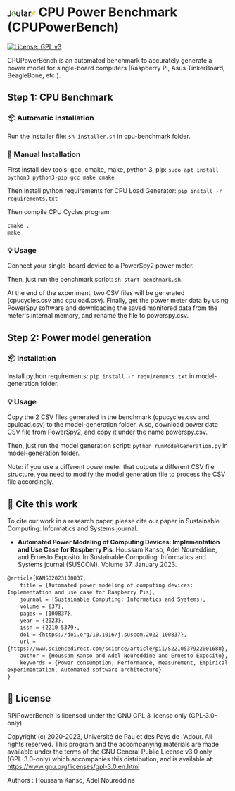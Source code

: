 # <a href="https://www.noureddine.org/research/joular/"><img src="https://raw.githubusercontent.com/joular/.github/main/profile/joular.png" alt="Joular Project" width="64" /></a> CPU Power Benchmark (CPUPowerBench)

[![License: GPL v3](https://img.shields.io/badge/License-GPLv3-blue)](https://www.gnu.org/licenses/gpl-3.0)

CPUPowerBench is an automated benchmark to accurately generate a power model for single-board computers (Raspberry Pi, Asus TinkerBoard, BeagleBone, etc.).

## Step 1: CPU Benchmark

### :package: Automatic installation

Run the installer file: ```sh installer.sh``` in cpu-benchmark folder.

### :floppy_disk: Manual Installation

First install dev tools: gcc, cmake, make, python 3, pip: ```sudo apt install python3 python3-pip gcc make cmake```

Then install python requirements for CPU Load Generator: ```pip install -r requirements.txt```

Then compile CPU Cycles program:
```
cmake .
make
```

### :bulb: Usage

Connect your single-board device to a PowerSpy2 power meter.

Then, just run the benchmark script: ```sh start-benchmark.sh```.

At the end of the experiment, two CSV files will be generated (cpucycles.csv and cpuload.csv).
Finally, get the power meter data by using PowerSpy software and downloading the saved monitored data from the meter's internal memory, and rename the file to powerspy.csv.

## Step 2: Power model generation

### :package: Installation

Install python requirements: ```pip install -r requirements.txt``` in model-generation folder.

### :bulb: Usage

Copy the 2 CSV files generated in the benchmark (cpucycles.csv and cpuload.csv) to the model-generation folder.
Also, download power data CSV file from PowerSpy2, and copy it under the name powerspy.csv.

Then, just run the model generation script: ```python runModelGeneration.py``` in model-generation folder.

Note: if you use a different powermeter that outputs a different CSV file structure, you need to modify the model generation file to process the CSV file accordingly.

## :bookmark_tabs: Cite this work

To cite our work in a research paper, please cite our paper in Sustainable Computing: Informatics and Systems journal.

- **Automated Power Modeling of Computing Devices: Implementation and Use Case for Raspberry Pis**. Houssam Kanso, Adel Noureddine, and Ernesto Exposito. In Sustainable Computing: Informatics and Systems journal (SUSCOM). Volume 37. January 2023.

```
@article{KANSO2023100837,
	title = {Automated power modeling of computing devices: Implementation and use case for Raspberry Pis},
	journal = {Sustainable Computing: Informatics and Systems},
	volume = {37},
	pages = {100837},
	year = {2023},
	issn = {2210-5379},
	doi = {https://doi.org/10.1016/j.suscom.2022.100837},
	url = {https://www.sciencedirect.com/science/article/pii/S2210537922001688},
	author = {Houssam Kanso and Adel Noureddine and Ernesto Exposito},
	keywords = {Power consumption, Performance, Measurement, Empirical experimentation, Automated software architecture}
}
```

## :newspaper: License

RPiPowerBench is licensed under the GNU GPL 3 license only (GPL-3.0-only).

Copyright (c) 2020-2023, Université de Pau et des Pays de l'Adour.
All rights reserved. This program and the accompanying materials are made available under the terms of the GNU General Public License v3.0 only (GPL-3.0-only) which accompanies this distribution, and is available at: https://www.gnu.org/licenses/gpl-3.0.en.html

Authors : Houssam Kanso, Adel Noureddine
